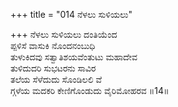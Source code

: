 +++
title = "014 ನೆಳಲು ಸುಳಿಯಲು"

+++
ನೆಳಲು ಸುಳಿಯಲು ದಂತಿಯೆಂದ  
ಪ್ಪಳಿಸೆ ವಾಸುಕಿ ನೊಂದನಂಬುಧಿ  
ತುಳುಕಿದವು ಸತ್ವಾತಿಶಯವೆಂತುಟು ಮಹಾದೇವ  
ತುಳಿದುದರಿ ಸುಭಟರನು ಸಾವಿರ  
ತಲೆಯ ಸೆಳೆದುದು ಸೊಂಡಿಲಲಿ ವೆ  
ಗ್ಗಳೆಯ ಮದಕರಿ ಕೇಣಿಗೊಂಡುದು ವೈರಿಮೋಹರವ    ॥14॥
